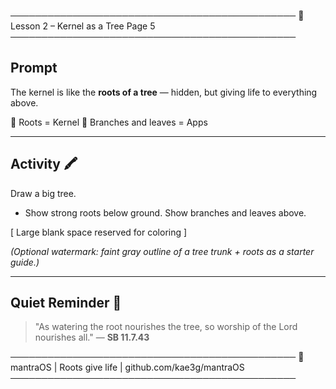 ────────────────────────────────────────────── 🌳  Lesson 2 – Kernel as a Tree
Page 5 ──────────────────────────────────────────────

## Prompt

The kernel is like the **roots of a tree** — hidden, but giving life to
everything above.

🌱 Roots = Kernel 🍃 Branches and leaves = Apps

---

## Activity 🖍️

Draw a big tree.
- Show strong roots below ground. Show branches and leaves above.

[ Large blank space reserved for coloring ]

_(Optional watermark: faint gray outline of a tree trunk + roots as a starter
guide.)_

---

## Quiet Reminder 🌸

> "As watering the root nourishes the tree, so worship of the Lord nourishes
> all." — **SB 11.7.43**

────────────────────────────────────────────── 🌳 mantraOS | Roots give life |
github.com/kae3g/mantraOS ──────────────────────────────────────────────
